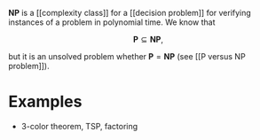 **NP** is a [[complexity class]] for a [[decision problem]] for verifying instances of a problem in polynomial time. We know that

$$
\mathbf{P} \subseteq \mathbf{NP},
$$

but it is an unsolved problem whether $\mathbf{P} = \mathbf{NP}$ (see [[P versus NP problem]]).

# Examples

* 3-color theorem, TSP, factoring